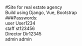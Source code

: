 #Site for real estate agency<br/>
 Build using Django, Vue, Bootstrap<br/>
 ###Passwords:<br/>
 user User1234<br/>
 staff st123456<br/>
 Director Dir12345<br/>
 admin admin<br/>
